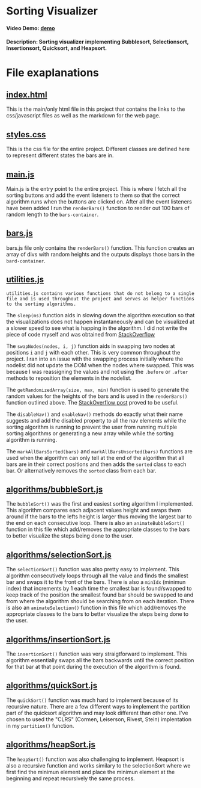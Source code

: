 # Sorting Visualizer

#### Video Demo:  [demo](https://www.youtube.com/watch?v=iU6eZS_MQC4)
#### Description: Sorting visualizer implementing Bubblesort, Selectionsort, Insertionsort, Quicksort, and Heapsort.

# File exaplanations
## <ins>index.html</ins>

This is the main/only html file in this project that contains the links to the css/javascript files as well as the markdown for the web page.

## <ins>styles.css</ins>

This is the css file for the entire project. Different classes are defined here to represent different states the bars are in.

## <ins>main.js</ins>

Main.js is the entry point to the entire project. This is where I fetch all the sorting buttons and add the event listeners to them so that the correct algorithm runs when the buttons are clicked on. After all the event listeners have been added I run the `renderBars()` function to render out 100 bars of random length to the `bars-container`.

## <ins>bars.js</ins>

bars.js file only contains the `renderBars()` function. This function creates an array of divs with random heights and the outputs displays those bars in the `bard-container`.

## <ins>utilities.js</ins>

    utilities.js contains various functions that do not belong to a single file and is used throughout the project and serves as helper functions to the sorting algorithms.

The `sleep(ms)` function aids in slowing down the algorithm execution so that the visualizations does not happen instantaneously and can be visualized at a slower speed to see what is happing in the algorithm. I did not write the piece of code myself and was obtained from [StackOverflow](https://stackoverflow.com/questions/951021/what-is-the-javascript-version-of-sleep) 


The `swapNodes(nodes, i, j)` function aids in swapping two nodes at positions `i` and `j` with each other. This is very common throughout the project. I ran into an issue with the swapping process initially where the nodelist did not update the DOM when the nodes where swapped. This was because I was reassigning the values and not using the `.before` or `.after` methods to reposition the elements in the nodelist.

The `getRandomizedArray(size, max, min)` function is used to generate the random values for the heights of the bars and is used in the `renderBars()` function outlined above. The [StackOverflow post](https://stackoverflow.com/questions/5836833/create-an-array-with-random-values) proved to be useful.

The `disableNav()` and `enableNav()` methods do exactly what their name suggests and add the disabled property to all the nav elements while the sorting algorithm is running to prevent the user from running multiple sorting algorithms or generating a new array while while the sorting algorithm is running.

The `markAllBarsSorted(bars)` and `markAllBarsUnsorted(bars)` functions are used when the algorithm can only tell at the end of the algorithm that all bars are in their correct positions and then adds the `sorted` class to each bar. Or alternatively removes the `sorted` class from each bar.

## <ins>algorithms/bubbleSort.js</ins>

The `bubbleSort()` was the first and easiest sorting algorithm I implemented. This algorithm compares each adjacent values height and swaps them around if the bars to the lefts height is larger thus moving the largest bar to the end on each consecutive loop. There is also an `animateBubbleSort()` function in this file which add/removes the appropriate classes to the bars to better visualize the steps being done to the user.

## <ins>algorithms/selectionSort.js</ins>

The `selectionSort()` function was also pretty easy to implement. This algorithm consecutively loops through all the value and finds the smallest bar and swaps it to the front of the bars. There is also a `minIdx` (minimun index) that increments by 1 each time the smallest bar is found/swapped to keep track of the position the smallest found bar should be swapped to and from where the algorithm should be searching from on each iteration. There is also an `animateSelection()` function in this file which add/removes the appropriate classes to the bars to better visualize the steps being done to the user.

## <ins>algorithms/insertionSort.js</ins>

The `insertionSort()` function was very straigtforward to implement. This algorithm essentially swaps all the bars backwards until the correct position for that bar at that point during the execution of the algorithm is found.

## <ins>algorithms/quickSort.js</ins>

The `quickSort()` function was much hard to implement because of its recursive nature. There are a few different ways to implement the partition part of the quicksort algorithm and may look different than other one. I've chosen to used the "CLRS" (Cormen, Leiserson, Rivest, Stein) implentation in my `partition()` function. 

## <ins>algorithms/heapSort.js</ins>

The `heapSort()` function was also challenging to implement. Heapsort is also a recursive function and works similary to the selectionSort where we first find the minimun element and place the minimun element at the beginning and repeat recursively the same process.

